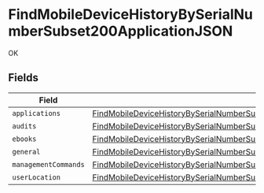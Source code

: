 # FindMobileDeviceHistoryBySerialNumberSubset200ApplicationJSON

OK


## Fields

| Field                                                                                                                                                                                         | Type                                                                                                                                                                                          | Required                                                                                                                                                                                      | Description                                                                                                                                                                                   |
| --------------------------------------------------------------------------------------------------------------------------------------------------------------------------------------------- | --------------------------------------------------------------------------------------------------------------------------------------------------------------------------------------------- | --------------------------------------------------------------------------------------------------------------------------------------------------------------------------------------------- | --------------------------------------------------------------------------------------------------------------------------------------------------------------------------------------------- |
| `applications`                                                                                                                                                                                | [FindMobileDeviceHistoryBySerialNumberSubset200ApplicationJSONApplications](../../models/operations/findmobiledevicehistorybyserialnumbersubset200applicationjsonapplications.md)             | :heavy_minus_sign:                                                                                                                                                                            | N/A                                                                                                                                                                                           |
| `audits`                                                                                                                                                                                      | [FindMobileDeviceHistoryBySerialNumberSubset200ApplicationJSONAudits](../../models/operations/findmobiledevicehistorybyserialnumbersubset200applicationjsonaudits.md)[]                       | :heavy_minus_sign:                                                                                                                                                                            | N/A                                                                                                                                                                                           |
| `ebooks`                                                                                                                                                                                      | [FindMobileDeviceHistoryBySerialNumberSubset200ApplicationJSONEbooks](../../models/operations/findmobiledevicehistorybyserialnumbersubset200applicationjsonebooks.md)                         | :heavy_minus_sign:                                                                                                                                                                            | N/A                                                                                                                                                                                           |
| `general`                                                                                                                                                                                     | [FindMobileDeviceHistoryBySerialNumberSubset200ApplicationJSONGeneral](../../models/operations/findmobiledevicehistorybyserialnumbersubset200applicationjsongeneral.md)                       | :heavy_minus_sign:                                                                                                                                                                            | N/A                                                                                                                                                                                           |
| `managementCommands`                                                                                                                                                                          | [FindMobileDeviceHistoryBySerialNumberSubset200ApplicationJSONManagementCommands](../../models/operations/findmobiledevicehistorybyserialnumbersubset200applicationjsonmanagementcommands.md) | :heavy_minus_sign:                                                                                                                                                                            | N/A                                                                                                                                                                                           |
| `userLocation`                                                                                                                                                                                | [FindMobileDeviceHistoryBySerialNumberSubset200ApplicationJSONUserLocation](../../models/operations/findmobiledevicehistorybyserialnumbersubset200applicationjsonuserlocation.md)[]           | :heavy_minus_sign:                                                                                                                                                                            | N/A                                                                                                                                                                                           |